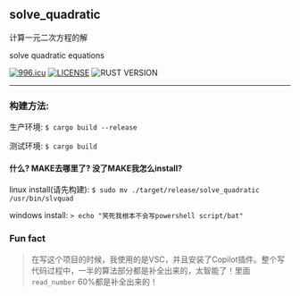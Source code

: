 ## solve_quadratic

计算一元二次方程的解

solve quadratic equations

[![996.icu](https://img.shields.io/badge/link-996.icu-red.svg)](https://996.icu)
[![LICENSE](https://img.shields.io/badge/license-Anti%20996-blue.svg)](https://github.com/996icu/996.ICU/blob/master/LICENSE)
![RUST VERSION](https://img.shields.io/badge/Rust-2018-blue.svg)

---

### 构建方法:

生产环境: `$ cargo build --release`

测试环境: `$ cargo build`

#### 什么? MAKE去哪里了? 没了MAKE我怎么install?

linux install(请先构建): `$ sudo mv ./target/release/solve_quadratic /usr/bin/slvquad`

windows install: `> echo "笑死我根本不会写powershell script/bat"`

### Fun fact

> 在写这个项目的时候，我使用的是VSC，并且安装了Copilot插件。整个写代码过程中，一半的算法部分都是补全出来的，太智能了！里面 `read_number` 60%都是补全出来的！
